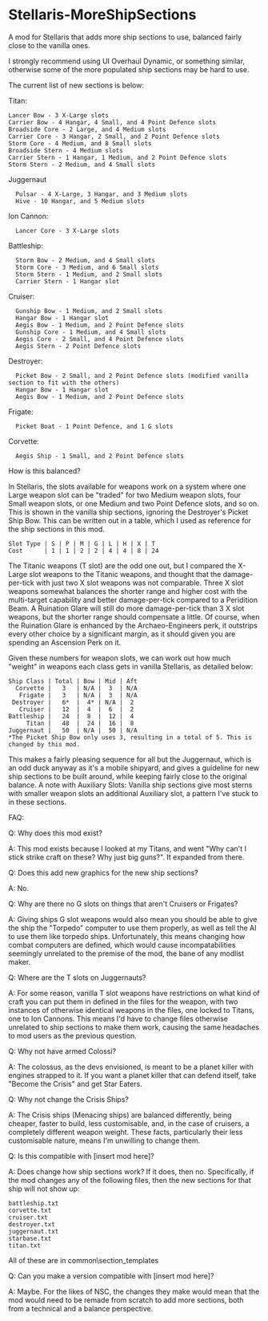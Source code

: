 # Stellaris-MoreShipSections
A mod for Stellaris that adds more ship sections to use, balanced fairly close to the vanilla ones.

I strongly recommend using UI Overhaul Dynamic, or something similar, otherwise some of the more populated ship sections may be hard to use.

The current list of new sections is below:

  Titan:
  
    Lancer Bow - 3 X-Large slots 
    Carrier Bow - 4 Hangar, 4 Small, and 4 Point Defence slots
    Broadside Core - 2 Large, and 4 Medium slots
    Carrier Core - 3 Hangar, 2 Small, and 2 Point Defence slots
    Storm Core - 4 Medium, and 8 Small slots
    Broadside Stern - 4 Medium slots
    Carrier Stern - 1 Hangar, 1 Medium, and 2 Point Defence slots
    Storm Stern - 2 Medium, and 4 Small slots

  Juggernaut

      Pulsar - 4 X-Large, 3 Hangar, and 3 Medium slots
      Hive - 10 Hangar, and 5 Medium slots 

  Ion Cannon:
  
      Lancer Core - 3 X-Large slots

  Battleship:

      Storm Bow - 2 Medium, and 4 Small slots
      Storm Core - 3 Medium, and 6 Small slots
      Storm Stern - 1 Medium, and 2 Small slots
      Carrier Stern - 1 Hangar slot

  Cruiser:

      Gunship Bow - 1 Medium, and 2 Small slots
      Hangar Bow - 1 Hangar slot
      Aegis Bow - 1 Medium, and 2 Point Defence slots
      Gunship Core - 1 Medium, and 4 Small slots
      Aegis Core - 2 Small, and 4 Point Defence slots
      Aegis Stern - 2 Point Defence slots

  Destroyer:

      Picket Bow - 2 Small, and 2 Point Defence slots (modified vanilla section to fit with the others)
      Hangar Bow - 1 Hangar slot
      Aegis Bow - 1 Medium, and 2 Point Defence slots

  Frigate:

      Picket Boat - 1 Point Defence, and 1 G slots

  Corvette:

      Aegis Ship - 1 Small, and 2 Point Defence slots

How is this balanced?

In Stellaris, the slots available for weapons work on a system where one Large weapon slot can be "traded" for two Medium weapon slots, four Small weapon slots, or one Medium and two Point Defence slots, and so on. This is shown in the vanilla ship sections, ignoring the Destroyer's Picket Ship Bow. This can be written out in a table, which I used as reference for the ship sections in this mod.

    Slot Type | S | P | M | G | L | H | X | T
    Cost      | 1 | 1 | 2 | 2 | 4 | 4 | 8 | 24

The Titanic weapons (T slot) are the odd one out, but I compared the X-Large slot weapons to the Titanic weapons, and thought that the damage-per-tick with just two X slot weapons was not comparable. Three X slot weapons somewhat balances the shorter range and higher cost with the multi-target capability and better damage-per-tick compared to a Peridition Beam. A Ruination Glare will still do more damage-per-tick than 3 X slot weapons, but the shorter range should compensate a little. Of course, when the Ruination Glare is enhanced by the Archaeo-Engineers perk, it outstrips every other choice by a significant margin, as it should given you are spending an Ascension Perk on it.

Given these numbers for weapon slots, we can work out how much "weight" in weapons each class gets in vanilla Stellaris, as detailed below:

    Ship Class | Total | Bow | Mid | Aft
      Corvette |   3   | N/A |  3  | N/A
       Frigate |   3   | N/A |  3  | N/A
     Destroyer |   6*  |  4* | N/A |  2
       Cruiser |   12  |  4  |  6  |  2
    Battleship |   24  |  8  |  12 |  4
         Titan |   48  |  24 |  16 |  8
    Juggernaut |   50  | N/A |  50 | N/A
    *The Picket Ship Bow only uses 3, resulting in a total of 5. This is changed by this mod.

This makes a fairly pleasing sequence for all but the Juggernaut, which is an odd duck anyway as it's a mobile shipyard, and gives a guideline for new ship sections to be built around, while keeping fairly close to the original balance.
A note with Auxiliary Slots: Vanilla ship sections give most sterns with smaller weapon slots an additional Auxiliary slot, a pattern I've stuck to in these sections.

FAQ:


Q: Why does this mod exist?

A: This mod exists because I looked at my Titans, and went "Why can't I stick strike craft on these? Why just big guns?". It expanded from there.


Q: Does this add new graphics for the new ship sections?

A: No.

Q: Why are there no G slots on things that aren't Cruisers or Frigates?

A: Giving ships G slot weapons would also mean you should be able to give the ship the "Torpedo" computer to use them properly, as well as tell the AI to use them like torpedo ships. Unfortunately, this means changing how combat computers are defined, which would cause incompatabilities seemingly unrelated to the premise of the mod, the bane of any modlist maker. 

Q: Where are the T slots on Juggernauts?

A: For some reason, vanilla T slot weapons have restrictions on what kind of craft you can put them in defined in the files for the weapon, with two instances of otherwise identical weapons in the files, one locked to Titans, one to Ion Cannons. This means I'd have to
change files otherwise unrelated to ship sections to make them work, causing the same headaches to mod users as the previous question.

Q: Why not have armed Colossi?

A: The colossus, as the devs envisioned, is meant to be a planet killer with engines strapped to it. If you want a planet killer that can defend itself, take "Become the Crisis" and get Star Eaters.

Q: Why not change the Crisis Ships?

A: The Crisis ships (Menacing ships) are balanced differently, being cheaper, faster to build, less customisable, and, in the case of cruisers, a completely different weapon weight. These facts, particularly their less customisable nature, means I'm unwilling to change them.

Q: Is this compatible with [insert mod here]?

A: Does change how ship sections work? If it does, then no. Specifically, if the mod changes any of the following files, then the new sections for that ship will not show up:

    battleship.txt
    corvette.txt
    cruiser.txt
    destroyer.txt
    juggernaut.txt
    starbase.txt
    titan.txt
All of these are in common\section_templates


Q: Can you make a version compatible with [insert mod here]?

A: Maybe. For the likes of NSC, the changes they make would mean that the mod would need to be remade from scratch to add more sections, both from a technical and a balance perspective. 





